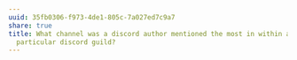 ```yaml
---
uuid: 35fb0306-f973-4de1-805c-7a027ed7c9a7
share: true
title: What channel was a discord author mentioned the most in within a
  particular discord guild?
---
```

